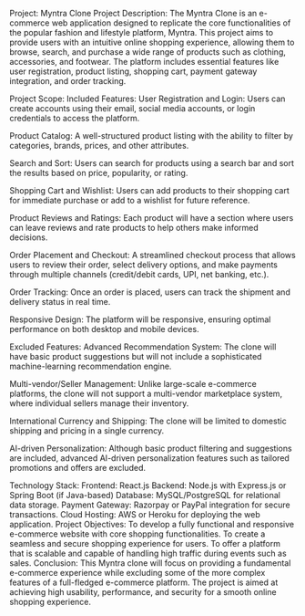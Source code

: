 Project: Myntra Clone
Project Description:
The Myntra Clone is an e-commerce web application designed to replicate the core functionalities of the popular fashion and lifestyle platform, Myntra. This project aims to provide users with an intuitive online shopping experience, allowing them to browse, search, and purchase a wide range of products such as clothing, accessories, and footwear. The platform includes essential features like user registration, product listing, shopping cart, payment gateway integration, and order tracking.

Project Scope:
Included Features:
User Registration and Login:
Users can create accounts using their email, social media accounts, or login credentials to access the platform.

Product Catalog:
A well-structured product listing with the ability to filter by categories, brands, prices, and other attributes.

Search and Sort:
Users can search for products using a search bar and sort the results based on price, popularity, or rating.

Shopping Cart and Wishlist:
Users can add products to their shopping cart for immediate purchase or add to a wishlist for future reference.

Product Reviews and Ratings:
Each product will have a section where users can leave reviews and rate products to help others make informed decisions.

Order Placement and Checkout:
A streamlined checkout process that allows users to review their order, select delivery options, and make payments through multiple channels (credit/debit cards, UPI, net banking, etc.).

Order Tracking:
Once an order is placed, users can track the shipment and delivery status in real time.

Responsive Design:
The platform will be responsive, ensuring optimal performance on both desktop and mobile devices.

Excluded Features:
Advanced Recommendation System:
The clone will have basic product suggestions but will not include a sophisticated machine-learning recommendation engine.

Multi-vendor/Seller Management:
Unlike large-scale e-commerce platforms, the clone will not support a multi-vendor marketplace system, where individual sellers manage their inventory.

International Currency and Shipping:
The clone will be limited to domestic shipping and pricing in a single currency.

AI-driven Personalization:
Although basic product filtering and suggestions are included, advanced AI-driven personalization features such as tailored promotions and offers are excluded.

Technology Stack:
Frontend: React.js
Backend: Node.js with Express.js or Spring Boot (if Java-based)
Database: MySQL/PostgreSQL for relational data storage.
Payment Gateway: Razorpay or PayPal integration for secure transactions.
Cloud Hosting: AWS or Heroku for deploying the web application.
Project Objectives:
To develop a fully functional and responsive e-commerce website with core shopping functionalities.
To create a seamless and secure shopping experience for users.
To offer a platform that is scalable and capable of handling high traffic during events such as sales.
Conclusion:
This Myntra clone will focus on providing a fundamental e-commerce experience while excluding some of the more complex features of a full-fledged e-commerce platform. The project is aimed at achieving high usability, performance, and security for a smooth online shopping experience.